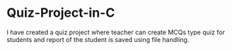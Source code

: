 # Quiz-Project-in-C
I have created a quiz project where teacher can create MCQs type quiz for students and report of the student is saved using file handling.
